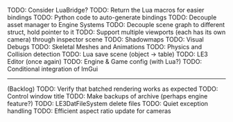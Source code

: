 TODO: Consider LuaBridge?
TODO: Return the Lua macros for easier bindings
TODO: Python code to auto-generate bindings
TODO: Decouple asset manager to Engine Systems
TODO: Decouple scene graph to different struct, hold pointer to it
TODO: Support multiple viewports (each has its own camera) through inspector scene
TODO: Shadowmaps
TODO: Visual Debugs
TODO: Skeletal Meshes and Animations 
TODO: Physics and Collision detection
TODO: Lua save scene (object -> table)
TODO: LE3 Editor (once again)
TODO: Engine & Game config (with Lua?)
TODO: Conditional integration of ImGui



-------
(Backlog)
TODO: Verify that batched rendering works as expected
TODO: Control window title
TODO: Make backups of archive (perhaps engine feature?)
TODO: LE3DatFileSystem delete files
TODO: Quiet exception handling
TODO: Efficient aspect ratio update for cameras